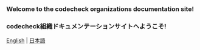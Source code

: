 ### Welcome to the codecheck organizations documentation site!

### codecheck組織ドキュメンテーションサイトへようこそ!

<!-- DO NOT change the below links. Build.py will fail. -->
[English](en/index.md)  |  [日本語](ja/index.md)
